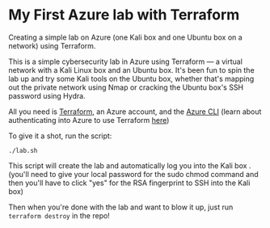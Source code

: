 # My First Azure lab with Terraform

Creating a simple lab on Azure (one Kali box and one Ubuntu box on a network) using Terraform.

This is a simple cybersecurity lab in Azure using Terraform — a virtual network with a Kali Linux box and an Ubuntu box. It's been fun to spin the lab up and try some Kali tools on the Ubuntu box, whether that's mapping out the private network using Nmap or cracking the Ubuntu box's SSH password using Hydra. 

All you need is [Terraform](https://www.terraform.io/downloads.html), an Azure account, and the [Azure CLI](https://docs.microsoft.com/en-us/cli/azure/install-azure-cli) (learn about authenticating into Azure to use Terraform [here](https://registry.terraform.io/providers/hashicorp/azurerm/latest/docs/guides/azure_cli#logging-into-the-azure-cli))

To give it a shot, run the script:

```
./lab.sh
```
This script will create the lab and automatically log you into the Kali box .(you'll need to give your local password for the sudo chmod command and then you'll have to click "yes" for the RSA fingerprint to SSH into the Kali box)

Then when you're done with the lab and want to blow it up, just run `terraform destroy` in the repo!
